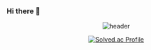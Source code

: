 ### Hi there 👋

<!--
**Win-9/Win-9** is a ✨ _special_ ✨ repository because its `README.md` (this file) appears on your GitHub profile.

Here are some ideas to get you started:

- 🔭 I’m currently working on ...
- 🌱 I’m currently learning ...
- 👯 I’m looking to collaborate on ...
- 🤔 I’m looking for help with ...
- 💬 Ask me about ...
- 📫 How to reach me: ...
- 😄 Pronouns: ...
- ⚡ Fun fact: ...
-->

<div align="center">
  
![header](https://capsule-render.vercel.app/api?type=soft&color=random&height=150&section=header&text=It's%Win9&fontColor=ffffff&fontSize=70&animation=fadeIn&fontAlignY=55)
</div>


<div align="center">

[![Solved.ac Profile](http://mazassumnida.wtf/api/generate_badge?boj=krrr8)](https://solved.ac/krrr8)
</div>
